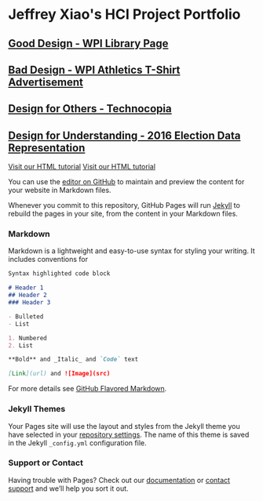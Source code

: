 # Jeffrey Xiao's HCI Project Portfolio
## [Good Design - WPI Library Page]("https://medium.com/@jzhang569/good-design-wpi-library-page-1b17fbfdae3")
## [Bad Design - WPI Athletics T-Shirt Advertisement]("https://medium.com/@jzhang569/bad-design-wpi-athletics-t-shirt-advertisement-36c5c6d549cc")
## [Design for Others - Technocopia]("https://medium.com/@jzhang569/technocopia-mobile-redesign-for-teens-6dfc9b94c19c")
## [Design for Understanding - 2016 Election Data Representation]("https://www.w3schools.com/html/")
<a href="https://www.w3schools.com/html/">Visit our HTML tutorial</a>
<a href="https://www.w3schools.com/html/">Visit our HTML tutorial</a>

You can use the [editor on GitHub](https://github.com/jyxiao1/hci-project-portfolio/edit/master/README.md) to maintain and preview the content for your website in Markdown files.

Whenever you commit to this repository, GitHub Pages will run [Jekyll](https://jekyllrb.com/) to rebuild the pages in your site, from the content in your Markdown files.

### Markdown

Markdown is a lightweight and easy-to-use syntax for styling your writing. It includes conventions for

```markdown
Syntax highlighted code block

# Header 1
## Header 2
### Header 3

- Bulleted
- List

1. Numbered
2. List

**Bold** and _Italic_ and `Code` text

[Link](url) and ![Image](src)
```

For more details see [GitHub Flavored Markdown](https://guides.github.com/features/mastering-markdown/).

### Jekyll Themes

Your Pages site will use the layout and styles from the Jekyll theme you have selected in your [repository settings](https://github.com/jyxiao1/hci-project-portfolio/settings). The name of this theme is saved in the Jekyll `_config.yml` configuration file.

### Support or Contact

Having trouble with Pages? Check out our [documentation](https://help.github.com/categories/github-pages-basics/) or [contact support](https://github.com/contact) and we’ll help you sort it out.
